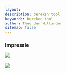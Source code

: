 ```yaml
---
layout: 
description: bereken tool
keywords: bereken tool
author: Theo den Hollander
sitemap: false
---
```


<h3>Impressie</h3>
<img src='/img/referenties/kunststof_kozijnen2.jpg'>
<br /><br />
<img src='/img/referenties/kunststof_kozijnen.jpg'>

